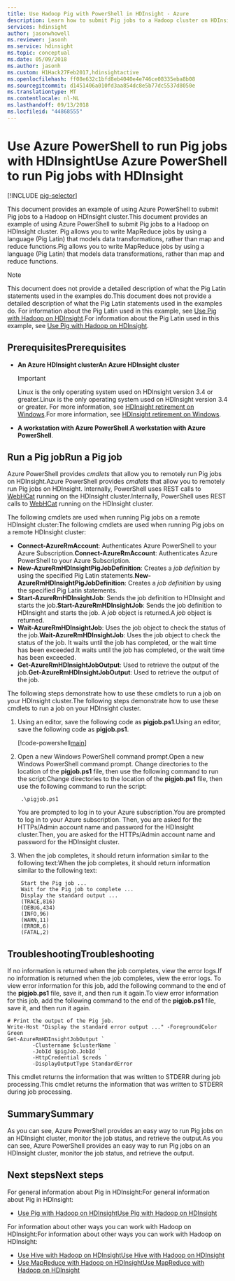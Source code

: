 ```yaml
---
title: Use Hadoop Pig with PowerShell in HDInsight - Azure
description: Learn how to submit Pig jobs to a Hadoop cluster on HDInsight using Azure PowerShell.
services: hdinsight
author: jasonwhowell
ms.reviewer: jasonh
ms.service: hdinsight
ms.topic: conceptual
ms.date: 05/09/2018
ms.author: jasonh
ms.custom: H1Hack27Feb2017,hdinsightactive
ms.openlocfilehash: ff08e632c1bfd8eb4040e4e746ce08335eba8b08
ms.sourcegitcommit: d1451406a010fd3aa854dc8e5b77dc5537d8050e
ms.translationtype: MT
ms.contentlocale: nl-NL
ms.lasthandoff: 09/13/2018
ms.locfileid: "44868555"
---
```

# <a name="use-azure-powershell-to-run-pig-jobs-with-hdinsight"></a><span data-ttu-id="c7e46-103">Use Azure PowerShell to run Pig jobs with HDInsight</span><span class="sxs-lookup"><span data-stu-id="c7e46-103">Use Azure PowerShell to run Pig jobs with HDInsight</span></span>

[!INCLUDE [pig-selector](../../../includes/hdinsight-selector-use-pig.md)]

<span data-ttu-id="c7e46-104">This document provides an example of using Azure PowerShell to submit Pig jobs to a Hadoop on HDInsight cluster.</span><span class="sxs-lookup"><span data-stu-id="c7e46-104">This document provides an example of using Azure PowerShell to submit Pig jobs to a Hadoop on HDInsight cluster.</span></span> <span data-ttu-id="c7e46-105">Pig allows you to write MapReduce jobs by using a language (Pig Latin) that models data transformations, rather than map and reduce functions.</span><span class="sxs-lookup"><span data-stu-id="c7e46-105">Pig allows you to write MapReduce jobs by using a language (Pig Latin) that models data transformations, rather than map and reduce functions.</span></span>

> [!NOTE]
> <span data-ttu-id="c7e46-106">This document does not provide a detailed description of what the Pig Latin statements used in the examples do.</span><span class="sxs-lookup"><span data-stu-id="c7e46-106">This document does not provide a detailed description of what the Pig Latin statements used in the examples do.</span></span> <span data-ttu-id="c7e46-107">For information about the Pig Latin used in this example, see [Use Pig with Hadoop on HDInsight](hdinsight-use-pig.md).</span><span class="sxs-lookup"><span data-stu-id="c7e46-107">For information about the Pig Latin used in this example, see [Use Pig with Hadoop on HDInsight](hdinsight-use-pig.md).</span></span>

## <a id="prereq"></a><span data-ttu-id="c7e46-108">Prerequisites</span><span class="sxs-lookup"><span data-stu-id="c7e46-108">Prerequisites</span></span>

* <span data-ttu-id="c7e46-109">**An Azure HDInsight cluster**</span><span class="sxs-lookup"><span data-stu-id="c7e46-109">**An Azure HDInsight cluster**</span></span>

  > [!IMPORTANT]
  > <span data-ttu-id="c7e46-110">Linux is the only operating system used on HDInsight version 3.4 or greater.</span><span class="sxs-lookup"><span data-stu-id="c7e46-110">Linux is the only operating system used on HDInsight version 3.4 or greater.</span></span> <span data-ttu-id="c7e46-111">For more information, see [HDInsight retirement on Windows](../hdinsight-component-versioning.md#hdinsight-windows-retirement).</span><span class="sxs-lookup"><span data-stu-id="c7e46-111">For more information, see [HDInsight retirement on Windows](../hdinsight-component-versioning.md#hdinsight-windows-retirement).</span></span>

* <span data-ttu-id="c7e46-112">**A workstation with Azure PowerShell**.</span><span class="sxs-lookup"><span data-stu-id="c7e46-112">**A workstation with Azure PowerShell**.</span></span>

## <a id="powershell"></a><span data-ttu-id="c7e46-113">Run a Pig job</span><span class="sxs-lookup"><span data-stu-id="c7e46-113">Run a Pig job</span></span>

<span data-ttu-id="c7e46-114">Azure PowerShell provides *cmdlets* that allow you to remotely run Pig jobs on HDInsight.</span><span class="sxs-lookup"><span data-stu-id="c7e46-114">Azure PowerShell provides *cmdlets* that allow you to remotely run Pig jobs on HDInsight.</span></span> <span data-ttu-id="c7e46-115">Internally, PowerShell uses REST calls to [WebHCat](https://cwiki.apache.org/confluence/display/Hive/WebHCat) running on the HDInsight cluster.</span><span class="sxs-lookup"><span data-stu-id="c7e46-115">Internally, PowerShell uses REST calls to [WebHCat](https://cwiki.apache.org/confluence/display/Hive/WebHCat) running on the HDInsight cluster.</span></span>

<span data-ttu-id="c7e46-116">The following cmdlets are used when running Pig jobs on a remote HDInsight cluster:</span><span class="sxs-lookup"><span data-stu-id="c7e46-116">The following cmdlets are used when running Pig jobs on a remote HDInsight cluster:</span></span>

* <span data-ttu-id="c7e46-117">**Connect-AzureRmAccount**: Authenticates Azure PowerShell to your Azure Subscription.</span><span class="sxs-lookup"><span data-stu-id="c7e46-117">**Connect-AzureRmAccount**: Authenticates Azure PowerShell to your Azure Subscription.</span></span>
* <span data-ttu-id="c7e46-118">**New-AzureRmHDInsightPigJobDefinition**: Creates a *job definition* by using the specified Pig Latin statements.</span><span class="sxs-lookup"><span data-stu-id="c7e46-118">**New-AzureRmHDInsightPigJobDefinition**: Creates a *job definition* by using the specified Pig Latin statements.</span></span>
* <span data-ttu-id="c7e46-119">**Start-AzureRmHDInsightJob**: Sends the job definition to HDInsight and starts the job.</span><span class="sxs-lookup"><span data-stu-id="c7e46-119">**Start-AzureRmHDInsightJob**: Sends the job definition to HDInsight and starts the job.</span></span> <span data-ttu-id="c7e46-120">A *job* object is returned.</span><span class="sxs-lookup"><span data-stu-id="c7e46-120">A *job* object is returned.</span></span>
* <span data-ttu-id="c7e46-121">**Wait-AzureRmHDInsightJob**: Uses the job object to check the status of the job.</span><span class="sxs-lookup"><span data-stu-id="c7e46-121">**Wait-AzureRmHDInsightJob**: Uses the job object to check the status of the job.</span></span> <span data-ttu-id="c7e46-122">It waits until the job has completed, or the wait time has been exceeded.</span><span class="sxs-lookup"><span data-stu-id="c7e46-122">It waits until the job has completed, or the wait time has been exceeded.</span></span>
* <span data-ttu-id="c7e46-123">**Get-AzureRmHDInsightJobOutput**: Used to retrieve the output of the job.</span><span class="sxs-lookup"><span data-stu-id="c7e46-123">**Get-AzureRmHDInsightJobOutput**: Used to retrieve the output of the job.</span></span>

<span data-ttu-id="c7e46-124">The following steps demonstrate how to use these cmdlets to run a job on your HDInsight cluster.</span><span class="sxs-lookup"><span data-stu-id="c7e46-124">The following steps demonstrate how to use these cmdlets to run a job on your HDInsight cluster.</span></span>

1. <span data-ttu-id="c7e46-125">Using an editor, save the following code as **pigjob.ps1**.</span><span class="sxs-lookup"><span data-stu-id="c7e46-125">Using an editor, save the following code as **pigjob.ps1**.</span></span>

    [!code-powershell[main](../../../powershell_scripts/hdinsight/use-pig/use-pig.ps1?range=5-51)]

1. <span data-ttu-id="c7e46-126">Open a new Windows PowerShell command prompt.</span><span class="sxs-lookup"><span data-stu-id="c7e46-126">Open a new Windows PowerShell command prompt.</span></span> <span data-ttu-id="c7e46-127">Change directories to the location of the **pigjob.ps1** file, then use the following command to run the script:</span><span class="sxs-lookup"><span data-stu-id="c7e46-127">Change directories to the location of the **pigjob.ps1** file, then use the following command to run the script:</span></span>

        .\pigjob.ps1

    <span data-ttu-id="c7e46-128">You are prompted to log in to your Azure subscription.</span><span class="sxs-lookup"><span data-stu-id="c7e46-128">You are prompted to log in to your Azure subscription.</span></span> <span data-ttu-id="c7e46-129">Then, you are asked for the HTTPs/Admin account name and password for the HDInsight cluster.</span><span class="sxs-lookup"><span data-stu-id="c7e46-129">Then, you are asked for the HTTPs/Admin account name and password for the HDInsight cluster.</span></span>

2. <span data-ttu-id="c7e46-130">When the job completes, it should return information similar to the following text:</span><span class="sxs-lookup"><span data-stu-id="c7e46-130">When the job completes, it should return information similar to the following text:</span></span>

        Start the Pig job ...
        Wait for the Pig job to complete ...
        Display the standard output ...
        (TRACE,816)
        (DEBUG,434)
        (INFO,96)
        (WARN,11)
        (ERROR,6)
        (FATAL,2)

## <a id="troubleshooting"></a><span data-ttu-id="c7e46-131">Troubleshooting</span><span class="sxs-lookup"><span data-stu-id="c7e46-131">Troubleshooting</span></span>

<span data-ttu-id="c7e46-132">If no information is returned when the job completes, view the error logs.</span><span class="sxs-lookup"><span data-stu-id="c7e46-132">If no information is returned when the job completes, view the error logs.</span></span> <span data-ttu-id="c7e46-133">To view error information for this job, add the following command to the end of the **pigjob.ps1** file, save it, and then run it again.</span><span class="sxs-lookup"><span data-stu-id="c7e46-133">To view error information for this job, add the following command to the end of the **pigjob.ps1** file, save it, and then run it again.</span></span>

    # Print the output of the Pig job.
    Write-Host "Display the standard error output ..." -ForegroundColor Green
    Get-AzureRmHDInsightJobOutput `
            -Clustername $clusterName `
            -JobId $pigJob.JobId `
            -HttpCredential $creds `
            -DisplayOutputType StandardError

<span data-ttu-id="c7e46-134">This cmdlet returns the information that was written to STDERR during job processing.</span><span class="sxs-lookup"><span data-stu-id="c7e46-134">This cmdlet returns the information that was written to STDERR during job processing.</span></span>

## <a id="summary"></a><span data-ttu-id="c7e46-135">Summary</span><span class="sxs-lookup"><span data-stu-id="c7e46-135">Summary</span></span>
<span data-ttu-id="c7e46-136">As you can see, Azure PowerShell provides an easy way to run Pig jobs on an HDInsight cluster, monitor the job status, and retrieve the output.</span><span class="sxs-lookup"><span data-stu-id="c7e46-136">As you can see, Azure PowerShell provides an easy way to run Pig jobs on an HDInsight cluster, monitor the job status, and retrieve the output.</span></span>

## <a id="nextsteps"></a><span data-ttu-id="c7e46-137">Next steps</span><span class="sxs-lookup"><span data-stu-id="c7e46-137">Next steps</span></span>
<span data-ttu-id="c7e46-138">For general information about Pig in HDInsight:</span><span class="sxs-lookup"><span data-stu-id="c7e46-138">For general information about Pig in HDInsight:</span></span>

* [<span data-ttu-id="c7e46-139">Use Pig with Hadoop on HDInsight</span><span class="sxs-lookup"><span data-stu-id="c7e46-139">Use Pig with Hadoop on HDInsight</span></span>](hdinsight-use-pig.md)

<span data-ttu-id="c7e46-140">For information about other ways you can work with Hadoop on HDInsight:</span><span class="sxs-lookup"><span data-stu-id="c7e46-140">For information about other ways you can work with Hadoop on HDInsight:</span></span>

* [<span data-ttu-id="c7e46-141">Use Hive with Hadoop on HDInsight</span><span class="sxs-lookup"><span data-stu-id="c7e46-141">Use Hive with Hadoop on HDInsight</span></span>](hdinsight-use-hive.md)
* [<span data-ttu-id="c7e46-142">Use MapReduce with Hadoop on HDInsight</span><span class="sxs-lookup"><span data-stu-id="c7e46-142">Use MapReduce with Hadoop on HDInsight</span></span>](hdinsight-use-mapreduce.md)
